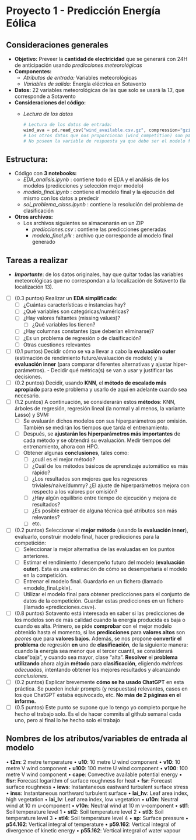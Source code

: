 # Proyecto 1 - Predicción Energía Eólica

## Consideraciones generales

* **Objetivo:** Preveer la **cantidad de electricidad** que se generará con 24H de anticipación usando *predicciones meteorológicas*
* **Componentes:**
  * *Atributos de entrada:* Variables meteorológicas
  * *Variables* *de salida:* Energía eléctrica en Sotavento
* **Datos:** 22 variables meteorológicas de las que solo se usará la *13*, que corresponde a Sotavento
* **Consideraciones del código:**
  * *Lectura de los datos*

    ```python
    # Lectura de los datos de entrada:
    wind_ava = pd.read_csv("wind_available.csv.gz", compression="gzip")
    # Los otros datos que nos proporcionan (wind_competition) son para el modelo final
    # No poseen la variable de respuesta ya que debe ser el modelo final el que lo prediga
    ```

## Estructura:

* Código con **3 notebooks:**
  * *EDA_analisis.ipynb* : contiene todo el EDA y el análisis de los modelos (predicciones y selección mejor modelo)
  * *modelo_final.ipynb* : contiene el modelo final y la ejecución del mismo con los datos a predecir
  * *sol_problema_class.ipynb* : contiene la resolución del problema de clasificación
* **Otros archivos:**
  * Los archivos siguientes se almacenarán en un ZIP
    * *predicciones.csv* : contiene las predicciones generadas
    * *modelo_final.plk* : archivo que corresponde al modelo final generado

## Tareas a realizar

* ***Importante***: de los datos originales, hay que quitar todas las variables meteorológicas que no correspondan a la localización de Sotavento (la localización 13).
* [ ] (0.3 puntos) Realizar un **EDA simplificado**:
  * [ ] ¿Cuántas características e instancias hay?
  * [ ] ¿Qué variables son categóricas/numéricas?
  * [ ] ¿Hay valores faltantes (missing values)?
    * [ ] ¿Qué variables los tienen?
  * [ ] ¿Hay columnas constantes (que deberían eliminarse)?
  * [ ] ¿Es un problema de regresión o de clasificación?
  * [ ] Otras cuestiones relevantes
* [ ] (0.1 puntos) Decidir cómo se va a llevar a cabo la **evaluación outer** (estimación de rendimiento futuro/evaluación de modelo) y la **evaluación inner** (para comparar diferentes alternativas y ajustar hiper-parámetros).                                                                                                                                                                        - Decidir qué métrica(s) se van a usar y justificar las decisiones.
* [ ] (0.2 puntos) Decidir, usando **KNN**, el **método de escalado más apropiado** para este problema y usarlo
  de aquí en adelante cuando sea necesario.
* [ ] (1.2 puntos) A continuación, se considerarán estos **métodos**: KNN, árboles de regresión, regresión
  lineal (la normal y al menos, la variante Lasso) y SVM:
  * [ ] Se evaluarán dichos modelos con sus hiperparámetros por omisión. También se medirán los
    tiempos que tarda el entrenamiento.
  * [ ] Después, se **ajustarán los hiperparámetros más importantes** de cada método y se obtendrá
    su evaluación. Medir tiempos del entrenamiento, ahora con HPO.
  * [ ] Obtener algunas **conclusiones**, tales como:
    * [ ] ¿cuál es el mejor método?
    * [ ] ¿Cuál de los métodos básicos de aprendizaje automático es más rápido?
    * [ ] ¿Los resultados son mejores que los regresores triviales/naive/dummy? ¿El ajuste de hiperparámetros mejora con respecto a los valores por omisión?
    * [ ] ¿Hay algún equilibrio entre tiempo de ejecución y mejora de resultados?
    * [ ] ¿Es posible extraer de alguna técnica qué atributos son más relevantes?
    * [ ] etc.
* [ ] (0.2 puntos) Seleccionar el **mejor método** (usando la **evaluación inner**), evaluarlo, construir modelo
  final, hacer predicciones para la competición:
  * [ ] Seleccionar la mejor alternativa de las evaluadas en los puntos anteriores.
  * [ ] Estimar el rendimiento / desempeño futuro del modelo (**evaluación outer**). Esta es una
    estimación de cómo se desempeñaría el modelo en la competición.
  * [ ] Entrenar el modelo final. Guardarlo en un fichero (llamado «modelo_final.pkl»).
  * [ ] Utilizar el modelo final para obtener predicciones para el conjunto de datos de la
    competición. Guardar estas predicciones en un fichero (llamado «predicciones.csv»).
* [ ] (0.8 puntos) Sotavento está interesada en saber si las predicciones de los modelos son de más calidad
  cuando la energía producida es baja o cuando es alta. Primero, se pide **comprobar** con el mejor
  modelo obtenido hasta el momento, si las **predicciones** para **valores altos** son *peores* que para **valores
  bajos**. Además, se nos propone **convertir el problema** de regresión **en** uno de **clasificación**, de la
  siguiente manera: cuando la energía sea menor que el tercer cuantil, se considerará clase“baja”, y
  cuando sea mayor, clase “alta”. **Resolver** el **problema** **utilizando** ahora algún **método** para
  **clasificación**, eligiendo *métricas adecuadas*, intentando obtener los mejores resultados y alcanzando
  *conclusiones*.
* [ ] (0.2 puntos) Explicar brevemente **cómo se ha usado ChatGPT** en esta práctica. Se pueden incluir
  prompts (y respuestas) relevantes, casos en los que ChatGPT estaba equivocado, etc. **No más de 2
  páginas en el informe.**
* [ ] (0.5 puntos) Este punto se supone que lo tengo yo completo porque he hecho el trabajo solo. Es el de hacer commits al github semanal cada uno, pero al final lo he hecho solo el trabajo

## Nombres de los atributos/variables de entrada al modelo

• **t2m**: 2 metre temperature
• **u10**: 10 metre U wind component
• **v10**: 10 metre V wind component
• **u100**: 100 metre U wind component
• **v100**: 100 metre V wind component
• **cape**: Convective available potential energy
• **flsr**: Forecast logarithm of surface roughness for heat
• **fsr**: Forecast surface roughness
• **iews**: Instantaneous eastward turbulent surface stress
• **inss**: Instantaneous northward turbulent surface
• **lai_hv**: Leaf area index, high vegetation
• **lai_lv**: Leaf area index, low vegetation
• **u10n**: Neutral wind at 10 m u-component
• **v10n**: Neutral wind at 10 m v-component
• **stl1**: Soil temperature level 1
• **stl2**: Soil temperature level 2
• **stl3**: Soil temperature level 3
• **stl4**: Soil temperature level 4
• **sp**: Surface pressure
• **p54.162**: Vertical integral of temperature
• **p59.162**: Vertical integral of divergence of kinetic energy
• **p55.162**: Vertical integral of water vapour
